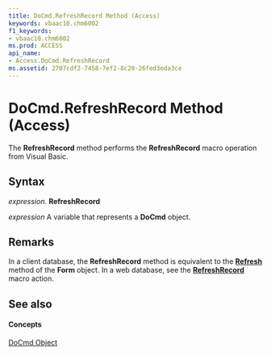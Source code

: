 ```yaml
---
title: DoCmd.RefreshRecord Method (Access)
keywords: vbaac10.chm6002
f1_keywords:
- vbaac10.chm6002
ms.prod: ACCESS
api_name:
- Access.DoCmd.RefreshRecord
ms.assetid: 2707cdf2-7458-7ef2-8c20-26fed3eda3ce
---
```



# DoCmd.RefreshRecord Method (Access)

The  **RefreshRecord** method performs the **RefreshRecord** macro operation from Visual Basic.


## Syntax

 _expression_. **RefreshRecord**

 _expression_ A variable that represents a **DoCmd** object.


## Remarks

In a client database, the  **RefreshRecord** method is equivalent to the **[Refresh](form-refresh-method-access.md)** method of the **Form** object. In a web database, see the **[RefreshRecord](http://msdn.microsoft.com/library/68c90d7d-f59c-9e83-bc30-8f37cf5a3696%28Office.15%29.aspx)** macro action.


## See also


#### Concepts


[DoCmd Object](docmd-object-access.md)

